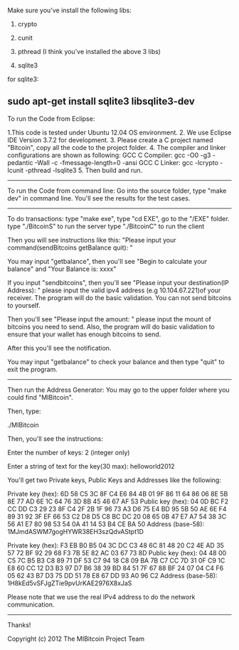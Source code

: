 Make sure you've install the following libs:
1. crypto
2. cunit
3. pthread
(I think you've installed the above 3 libs)

4. sqlite3

for sqlite3:

sudo apt-get install sqlite3 libsqlite3-dev
-------------------------------------------------------------------
To run the Code from Eclipse:

1.This code is tested under Ubuntu 12.04  OS environment.
2. We use Eclipse IDE Version 3.7.2 for development.
3. Please create a C project named "Bitcoin", copy all the code to the project folder. 
4. The compiler and linker configurations are shown as following:
GCC C Compiler: gcc -O0 -g3 -pedantic -Wall -c -fmessage-length=0 -ansi
GCC C Linker: gcc -lcrypto -lcunit -pthread -lsqlite3
5. Then build and run.

-------------------------------------------------------------------

To run the Code from command line:
Go into the source folder, type "make dev" in command line.
You'll see the results for the test cases.

-------------------------------------------------------------------
To do transactions:
type "make exe",
type "cd EXE", go to the "/EXE" folder.
type "./BitcoinS" to run the server
type "./BitcoinC" to run the client

Then you will see instructions like this:
"Please input your command(sendBitcoins  getBalance  quit): "

You may input "getbalance", then you'll see "Begin to calculate your balance"
and "Your Balance is: xxxx"

If you input "sendbitcoins", then you'll see "Please input your destination(IP Address): "
please input the valid ipv4 address (e.g 10.104.67.221)of your receiver. The program will
do the basic validation. You can not send bitcoins to yourself.

Then you'll see "Please input the amount: "
please input the mount of bitcoins you need to send. Also, the program will do basic validation 
to ensure that your wallet has enough bitcoins to send.

After this you'll see the notification.

You may input "getbalance" to check your balance and then type "quit" to exit the program.


-------------------------------------------------------------------
Then run the Address Generator:
You may go to the upper folder where you could find "MIBitcoin".

Then, type:

./MIBitcoin


Then, you'll see the instructions:

Enter the number of keys: 2 (integer only)

Enter a string of text for the key(30 max): helloworld2012

You'll get two Private keys, Public Keys and Addresses like the following:

Private key (hex):  6D 58 C5 3C 8F C4 E6 84 4B 01 9F 86 11 64 86 06 8E 5B 8E 77 AD 6E 1C 64 76 3D 8B 45 46 67 AF 53
Public key (hex):  04 0D BC F2 CC DD C3 29 23 8F C4 2F 2B 1F 96 73 A3 D6 75 E4 BD 95 5B 50 AE 6E F4 89 31 92 3F EF 66 53 C2 D8 D5 C8 BC DC 20 08 65 0B 47 E7 A7 54 38 3C 56 A1 E7 80 98 53 54 0A 41 14 53 B4 CE BA 50
Address (base-58): 1MJmdASWM7gogHYWR38EH3szQdvAStpt1D

Private key (hex):  F3 EB B0 B5 04 3C DC C3 48 6C 81 48 20 C2 4E AD 35 57 72 BF 92 29 68 F3 7B 5E 82 AC 03 67 73 8D
Public key (hex):  04 48 00 C5 7C B5 B3 C8 89 71 DF 53 C7 94 18 C8 09 BA 7B C7 CC 7D 31 0F C9 1C E8 60 CC 12 D3 B3 97 D7 B6 38 39 BD 84 51 7F 67 88 BF 24 07 04 C4 F6 05 62 43 B7 D3 75 DD 51 78 E8 67 DD 93 A0 96 C2
Address (base-58): 1H8kEd5vSFJgZTie9pvUrKAE2976X8xJaS


Please note that we use the real IPv4 address to do the network communication.

-----------------------------------------------------------------------------------------------------------



Thanks!





Copyright (c) 2012 The MIBitcoin Project Team




